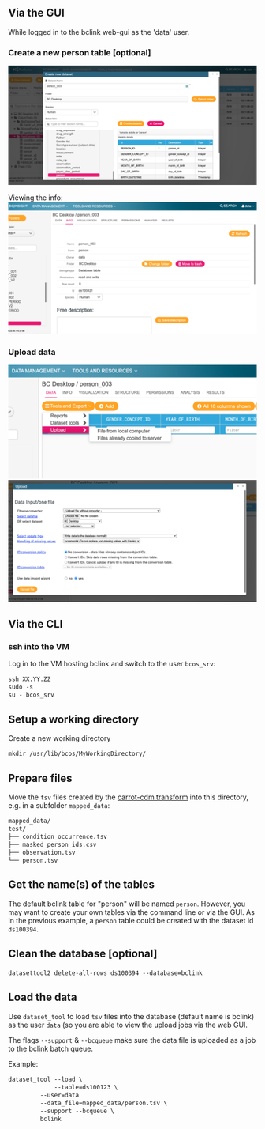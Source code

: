 

## Via the GUI

While logged in to the bclink web-gui as the 'data' user.

### Create a new person table [optional]
![1](../../images/bclink_gui/1.png)

Viewing the info:
![2](../../images/bclink_gui/2.png)

### Upload data

![3](../../images/bclink_gui/3.png)
![4](../../images/bclink_gui/4.png)


## Via the CLI


### ssh into the VM
Log in to the VM hosting bclink and switch to the user `bcos_srv`:
```
ssh XX.YY.ZZ
sudo -s
su - bcos_srv
```


## Setup a working directory

Create a new working directory
```
mkdir /usr/lib/bcos/MyWorkingDirectory/
```

## Prepare files

Move the `tsv` files created by the [carrot-cdm transform](/CaRROT-Docs/CaRROT-CDM/ETL/Transform/) into this directory, e.g. in a subfolder `mapped_data`:
```
mapped_data/
test/
├── condition_occurrence.tsv
├── masked_person_ids.csv
├── observation.tsv
└── person.tsv
```

## Get the name(s) of the tables

The default bclink table for "person" will be named `person`. However, you may want to create your own tables via the command line or via the GUI. As in the previous example, a `person` table could be created with the dataset id `ds100394`.

## Clean the database [optional]

```
datasettool2 delete-all-rows ds100394 --database=bclink
```

## Load the data

Use `dataset_tool` to load `tsv` files into the database (default name is bclink) as the user `data` (so you are able to view the upload jobs via the web GUI.

The flags `--support` & `--bcqueue` make sure the data file is uploaded as a job to the bclink batch queue.

Example:
```
dataset_tool --load \
             --table=ds100123 \
	     --user=data
	     --data_file=mapped_data/person.tsv \
	     --support --bcqueue \
	     bclink
```
